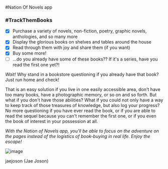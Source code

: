 #Nation Of Novels app

### #TrackThemBooks

- [x] Purchase a variety of novels, non-fiction, poetry, graphic novels, anthologies, and so many more
- [x] Display the glorious books on shelves and tables around the house
- [x] Read through them with joy and share them (if you want)
- [x] Buy some more!
- [ ] ...do you already have some of these books?? If it's a series, have you read the first one yet?!

*Wait!* Why stand in a bookstore questioning if you already have that book? Just run home and check! 

That is an easy solution if you live in one easily accessible area, 
don't have too many books, have a photographic memory, or so on and so forth. But what if you don't
have those abilities? What if you could not only have a way to keep track of those treasures of knowledge, 
but also log your progress? No more questioning if you have ever read the book, or if you
are able to read the sequel because you can't remember the first one, or if you even
the book of interest in your possession at all. 

*With the Nation of Novels app, 
you'll be able to focus on the adventure on the pages instead of the logistics of book-buying in real life. 
Enjoy the escape!*

![image](https://ctl.s6img.com/society6/img/WTKcfTlaAJQhNtYMDehgPZUzDuo/w_700/coffee-mugs/swatch/~artwork,fw_4600,fh_2000,iw_4600,ih_2000/s6-0091/a/35518398_13587906/~~/too-many-books-pink-rm3-mugs.jpg)

jaejoson (Jae Joson)
